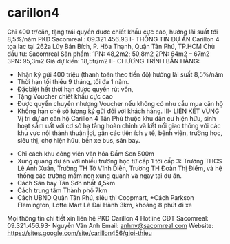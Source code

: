 # carillon4

Chỉ 400 tr/căn, tặng trái quyền được chiết khấu cực cao, hưởng lãi suất tới 8,5%/năm
PKD Sacomreal : 09.321.456.93
I-	THÔNG TIN DỰ ÁN
Carillon 4 tọa lạc tại 262a Lũy Bán Bích, P. Hòa Thạnh, Quận Tân Phú, TP.HCM
Chủ đầu tư: Sacomreal 
Sản phẩm: 1PN: 48,2m2; 50,8m2
2PN: 64m2 – 67m2
3PN: 95,3m2
Giá dự kiến: 18,5tr/m2
II-	CHƯƠNG TRÌNH BÁN HÀNG:
-	Nhận ký gửi 400 triệu (thanh toán theo tiến độ) hưởng lãi suất 8,5%/năm
-	Thời hạn tối thiểu 9 tháng, tối đa 1 năm.
-	Đặcbiệt hết thời hạn được quyền rút vốn,
-	Tặng Voucher chiết khấu cực cao
-	Được quyền chuyển nhượng Voucher nếu không có nhu cầu mua căn hộ
-	Không hạn chế số lượng ký gửi đối với khách hàng.
III-	 LIÊN KẾT VÙNG
Vị trí dự án căn hộ Carillon 4 Tân Phú thuộc khu dân cư hiện hữu, sinh hoạt sầm uất với cơ sở hạ tầng hoàn chỉnh và kết nối giao thông với các khu vực nội thành thuận lợi, gần các tiện ích y tế, bệnh viện, trường học, siêu thị, chợ hiện hữu, bến xe bus, sân bay. 
+ Chỉ cách khu công viên văn hóa Đầm Sen 500m
+ Xung quang dự án với nhiều trường học từ cấp 1 tới cấp 3: Trường THCS Lê Anh Xuân, Trường TH Tô Vĩnh Diễn, Trường TH Đoàn Thị Điểm, và hệ thống các trường mầm non xung quanh và ngay tại dự án.
+ Cách Sân bay Tân Sơn nhất 4,5km
+ Cách trung tâm Thành phố 7km
+ Cách UBND Quận Tân Phú, siêu thị Coopmart, 
+Cách Parkson Flemington, Lotte Mart Lê Đại Hành 3km, khoảng 8 phút đi xe

Mọi thông tin chi tiết xin liên hệ PKD Carillon 4
Hotline CĐT Sacomreal: 09.321.456.93- Nguyễn Vân Anh
Email: anhnv@sacomreal.com
Website: https://sites.google.com/site/carillon456/gioi-thieu
